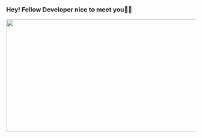 ### Hey! Fellow Developer nice to meet you🌺🌼

<!--
**Aaishpra/Aaishpra** is a ✨ _special_ ✨ repository because its `README.md` (this file) appears on your GitHub profile.
-->
<img src="https://media.tenor.com/images/f4f0bdb1c53fe047951d6178185a2525/tenor.gif" width="780" height="300" />
